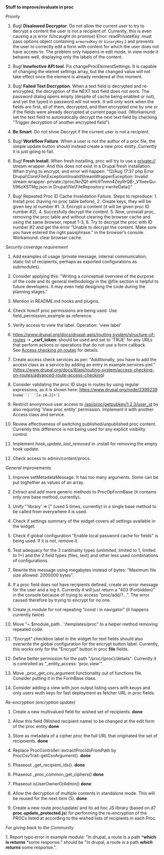 **Stuff to improve/evaluate in proc**

*Priority*

1.  Bug! **Disalowed Decryptor**. Do not allow the current user to try to decrypt a content the user is not a recipient of. Currently, this is even causing a js error (Uncaught (in promise) Error: readPrivateKey: must pass options object containing `armoredKey` or `binaryKey`.) and prevents the user to correctly edit a form with content for which the user does not have accees to. The problem only happens in edit mode, in view mode it behaves well, displaying only the labels of the content.

2.  Bug! **Innefective API tool**. Fix changeProcElementSettings. It is capable of changing the elemet settings array, but the changed value will not take effect once the element is already rendered at this moment.

3.  Bug! **Failed Text Decryption**. When a text field is decrypted and re-encrypted, the decryption of the NEXT text field does not work. The password dialog opens empty (despite of cache being enabled or not), and yet the typed in password will not work. It will only work when the fields are first, all of them, decrypted, and then encrypted one by one or if the fields were already decrypted at current page load. (Workaround: set the text field to automatically decrypt the next text field by checking "Trigger decryption of another encrypted field").

4.  **Be Smart**. Do not show Decrypt if the current user is not a recipient.

5.  Bug! **Workflow Failure**. When a user is not the author of a proc file, the simple update button should instead create a new proc entity. Currently it is just going to fail.

6.  Bug! **Fresh Install**. When fresh installing, proc will try to use a <private://> stream wrapper. And this does not exist in a Drupal fresh installation. When trying to encrypt, and error will happen: "12/Aug 17:37 php Error Drupal\Core\File\Exception\InvalidStreamWrapperException: Invalid stream wrapper: private://proc/lkrZQf-eHc9Tnmn4ZeyRrQB-_V1IxexQu-596oXSTMg.json in Drupal\file\FileRepository→writeData()"

7. Bug! Repeated Proc ID Cache Invalidation Failure. Steps to reproduce: 1. Install proc (having no proc table before), 2. Create keys, they will be given key id number #1. 3. Encrypt a content (it will be given proc ID number #2), 4. Succesfully decrypt the content. 5. Now, uninstall proc, removing the proc table and without clearing the browser cache and using the same browser, repeat 1-3, 6. Try to decrypt the proc with ID number #2 and get the error “Unable to decrypt the content. Make sure you have entered the right passphrase.” in the browser’s console. Workaround: clear browser cache. 

*Security coverage requirement*

1.  Add examples of usage (private message, internal communication, static list of recipients, perhaps as exported configurations as submodules).

2.  Consider applying this: "Writing a conceptual overview of the purpose of the code and its general methodology in the @file section is helpful to future developers. It may even help designing the code during the planning stages."

3.  Mention in README.md hooks and plugins.

4.  Check how/if proc permissions are being used. Use field_permission_example as reference.

5.  Verify access to view the label. Operation: 'view label'

6.  <https://www.drupal.org/docs/drupal-apis/routing-system/structure-of-routes> → **_csrf_token**: should be used and set to 'TRUE' for any URLs that perform actions or operations that do not use a form callback. See [Access checking on routes](https://drupal.org/node/3048359) for details.

7.  Create access check services as per: "Additionally, you have to add the access class as a service by adding an entry in example.services.yml." (<https://www.drupal.org/docs/8/api/routing-system/access-checking-on-routes/advanced-route-access-checking>)

8.  Consider validating the proc ID slugs in routes by using regular expressions, as it is shown here: <https://www.drupal.org/node/2399239> (`name``:``'[a-zA-Z]+'`)

9.  Restrict anonymous user access to [/api/proc/getpubkey/1,2,3/user_id](http://127.0.0.1:8181/proclab/proclab/web/api/proc/getpubkey/1,2,3/user_id) by also requiring 'View proc entity' permission. Implement it with another Access class and service.

10. Review effectiveness of switching published/unpublished proc content. Currently this difference is not being used for any explicit visibility control.

11. Implement *hook_update_last_removed* in .install for removing the empty hook update.

12. Check access to admin/content/procs.

*General improvements*

1.  Improve setMetadataMessage. It has too many arguments. Some can be put toghether as values of an array.

2.  Extract and add more generic methods to ProcOpFormBase (it contains only one base method, currently).

3.  Unify "'library' => [" (used 5 times, currently) in a single base method to be called from everywhere it is used.

4.  Check if settings summary of the widget covers all settings available in the widget.

5.  Check if global configuration "Enable local password cache for fields" is being used. If it is not, remove it.

6.  Test adequacy for the 3 cardinality types (unlimited, limited to 1, limited to 1+) and the 2 field types (files, text) and other less used combinations of configurations.

7.  Rewrite this message using megabytes instead of bytes: "Maximum file size allowed: 2000000 bytes".

8.  If a proc field does not have recipients defined, create an error message for the user and a log it. Currently it will just return a "403 (Forbidden)" in the console because of trying to access "proc/add/?...". The error caused therefore by trying to encrypt for no one.

9.  Create js module for not repeating "const i in navigator" (it happens currently twice)

10. Move "= $module_path . '/templates/proc" to a helper method removing repeated code.

11. "Encrypt" checkbox label in the widget for text fields should also overwrite the global configuration for the encrypt button label. Currently, this works only for the "Encrypt" button in proc **file** fields.

12. Define better permission for the path "/proc/{proc}/details". Currently it is controlled as "_entity_access: 'proc.view'".

13. Move _proc_get_csv_argument functionality out of functions file. Consider putting it in the FormBase class.

14. Consider adding a view with json output listing users with keuys and only users wuth keys for fast deployment as fetcher URL in proc fields.

*Re-encryption (encryption update)*

1.  Create a new multivalued field for wished set of recipients. **done**

2.  Allow this field (Wished recipient name) to be changed at the edit form of the proc entity **done**

3.  Store as metadata of a cipher proc the full URL that originated the set of recipoients. **done**

4.  Replace ProcController::extractProcIdsFromPath by ProcCsvTrait::getCsvArgument(). **done**

5.  Phaseout _get_recipient_ids(). **done**

6.  Phaseout _proc_common_get_ciphers() **done**

7.  Phaseout isUserOwnerOrAdmin() **done**

8.  Allow the decryption of multiple contents in standalone mode. This will be reused for the next item (5). **done**

9.  Create a new route *proc*/update/<proc IDs CSV> and its ad hoc JS library (based on d7 **proc.update_protected.js**) for performing the re-encryption of the PROCs listed at <proc IDs CSV> according to the wished lists of recipients in each Proc.
 
*For giving back to the Community*

1\. Report typo error in example module: "In drupal, a route is a path ***which is returns** *some response." should be "In drupal, a route is a path ***which returns*** some response.".
